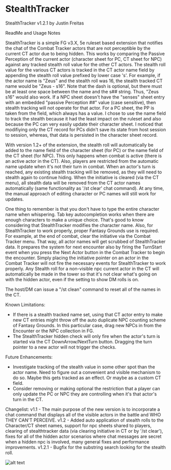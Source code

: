 # StealthTracker

StealthTracker v1.2.1 by Justin Freitas

ReadMe and Usage Notes

StealthTracker is a simple FG v3.X, 5e ruleset based extension that notifies the chat of the Combat Tracker actors that are not perceptible by the current CT actor due to being hidden.  This works by comparing the Passive Perception of the current actor (character sheet for PC, CT sheet for NPC) against any tracked stealth roll value for the other CT actors.  The stealth roll value for the various CT actors is tracked in the CT actor name field by appending the stealth roll value prefixed by lower case 's'.  For example, if the actor name is "Zeus" and the stealth roll was 16, the stealth tracked CT name would be "Zeus - s16".  Note that the dash is optional, but there must be at least one space between the name and the s## string.  Thus, "Zeus s16" would also work.  If a NPC sheet doesn't have the "senses" sheet entry with an embedded "passive Perception ##" value (case sensitive), then stealth tracking will not operate for that actor.  For a PC sheet, the PP is taken from the field, which always has a value.  I chose to use the name field to track the stealth because it had the least impact on the ruleset and also because the PC can very easily update their character sheet.  I noticed that modifiying only the CT record for PCs didn't save its state from host session to session, whereas, that data is persisted in the character sheet record.

With version 1.2+ of the extension, the stealth roll will automatically be added to the name field of the character sheet (for PC) or the name field of the CT sheet (for NPC).  This only happens when combat is active (there is an active actor in the CT).  Also, players are restricted from the automatic name update when it's not their turn in combat.  When an actor's turn is reached, any existing stealth tracking will be removed, as they will need to stealth again to continue hiding.  When the initiative is cleared (via the CT menu), all stealth data will be removed from the CT actor names automatically (same functionality as '/st clear' chat command). At any time, the manual approach of editing character or PC names will still work for updates.

One thing to remember is that you don't have to type the entire character name when whispering.  Tab key autocompletion works when there are enough characters to make a unique choice.  That's good to know considering that StealthTracker modifies the character name.  Also, for StealthTracker to work properly, proper Fantasy Grounds use is required.  For example, at the end of combat, clear the initiative via the Combat Tracker menu.  That way, all actor names will get scrubbed of StealthTracker data.  It prepares the system for next encounter also by firing the TurnStart event when you press the Next Actor button in the Combat Tracker to begin the encounter.  Simply placing the initiative pointer on an actor in the Combat Tracker will not fire the necessary events for StealthTracker to work properly.  Any Stealth roll for a non-visible npc current actor in the CT will automatically be made in the tower so that it's not clear what's going on with the hidden actor, even if the setting to show DM rolls is on.

The host/DM can issue a "/st clean" command to reset all of the names in the CT.

Known Limitations:
- If there is a stealth tracked name set, using that CT actor entry to make new CT entries might throw off the auto duplicate NPC counting scheme of Fantasy Grounds.  In this particular case, drag new NPCs in from the Encounter or the NPC collection in FG.
- The StealthTracker hidden check will only fire when the actor's turn is started via the CT DownArrow/NextTurn button.  Dragging the turn pointer to a new actor will not trigger the checks.

Future Enhancements:
- Investigate tracking of the stealth value in some other spot than the actor name.  Need to figure out a convenient and visible mechanism to do so.  Maybe this gets tracked as an effect.  Or maybe as a custom CT field.
- Consider removing or making optional the restriction that a player can only update the PC or NPC they are controlling when it's that actor's turn in the CT.

Changelist:
v1.1 - The main purpose of the new version is to incorporate a chat command that displays all of the visible actors in the battle and WHO THEY CAN'T PERCEIVE.
v1.2 - Added auto application of stealth rolls to the Character/CT sheet names, support for npc sheets shared to players, clearing of stealthtracker data (via clearing initiative in CT or by '/st clear'), fixes for all of the hidden actor scenarios where chat messages are secret when a hidden npc is involved, many general fixes and performance improvements.
v1.2.1 - Bugfix for the substring search looking for the stealth roll.

![alt text](https://github.com/JustinFreitas/StealthTracker/blob/master/graphics/StealthTrackerScreenshot.jpg?raw=true)
